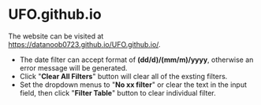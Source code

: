 # UFO.github.io

The website can be visited at https://datanoob0723.github.io/UFO.github.io/.

* The date filter can accept format of **(dd/d)/(mm/m)/yyyy**, otherwise an error message will be generated.
* Click "**Clear All Filters**" button will clear all of the exsting filters.
* Set the dropdown menus to "**No xx filter**" or clear the text in the input field, then click "**Filter Table**" button to clear individual filter.
